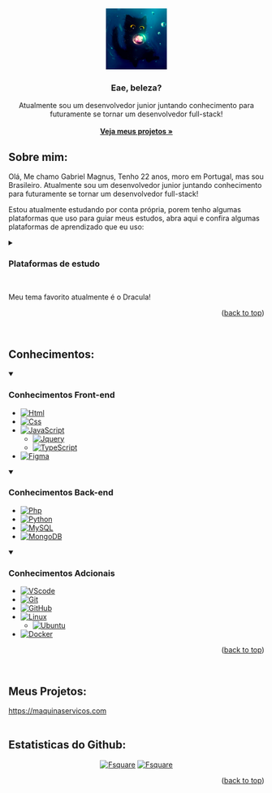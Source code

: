 <a name="readme-top"></a>
<br />

<div align="center">
  <a href="https://github.com/Gabmagnus">
    <img src="images/icon.png" alt="Logo" width="120" height="120">
  </a>

  <h3 align="center">Eae, beleza?</h3>

  <p align="center">
    Atualmente sou um desenvolvedor junior juntando conhecimento para futuramente se tornar um desenvolvedor full-stack!
    <br />
    <br />
    <a href="https://github.com/othneildrew/Best-README-Template"><strong>Veja meus projetos »</strong></a>
  </p>
</div>



<!-- ABOUT THE PROJECT -->
## Sobre mim:
  Olá, Me chamo Gabriel Magnus, Tenho 22 anos, moro em Portugal, mas sou Brasileiro. Atualmente sou um desenvolvedor junior juntando conhecimento para futuramente se tornar um desenvolvedor full-stack!

  Estou atualmente estudando por conta própria, porem tenho algumas plataformas que uso para guiar meus estudos, abra aqui e confira algumas plataformas de aprendizado que eu uso:

<details>
<summary>

### Plataformas de estudo

</summary>

* [![CursoEmVideo][cev-badge]][cev-url]
  <details>
  O professor Gustavo é incrivel, mesmo sendo uma plataforma de aprendizado gratúita, o nivel de ensino é completamente alto e compreensivel até para quem nunca tocou em um computador!
  </details>

* [![Danki][danki-badge]][danki-url]
  <details>
  Dankicode foi minha primeira plataforma de estudos paga, foi um investimento que concerteza valeu a pena! Guilherme é um otimo professor e as aulas, apesar de um pouco corridas, sao muito informativas
  </details>

* [![chatgpt][chatgpt-badge]][chatgpt-url]
  <details>
  Uma fonte absurda de conhecimento, consegue explicar coisas de uma forma limpa e facil de entender, tirei muitas duvidas com o ChatGPT. (não roube meu futuro emprego, por favor!)
  </details>
</details>
<br />

  Meu tema favorito atualmente é o Dracula!

<p align="right">(<a href="#readme-top">back to top</a>)</p>
<br />

## Conhecimentos:
<details open>
<summary>

### Conhecimentos Front-end

</summary>

* [![Html][html-badge]][html-url]
* [![Css][css-badge]][css-url]
* [![JavaScript][js-badge]][js-url]
  * [![Jquery][jquery-badge]][jquery-url]
  * [![TypeScript][typescript-badge]][typescript-url]
* [![Figma][figma-badge]][figma-url]

</details>


<details open>
<summary>

### Conhecimentos Back-end

</summary>

  * [![Php][php-badge]][php-url]
  * [![Python][python-badge]][python-url]
  * [![MySQL][mysql-badge]][mysql-url]
  * [![MongoDB][mongodb-badge]][mongodb-url]

</details>

<details open>
<summary>

### Conhecimentos Adcionais

</summary>

  
  * [![VScode][vscode-badge]][vscode-url]
  * [![Git][git-badge]][git-url]
  * [![GitHub][github-badge]][github-url]
  * [![Linux][linux-badge]][linux-url]
    * [![Ubuntu][ubuntu-badge]][ubuntu-url]
  * [![Docker][docker-badge]][docker-url]
</details>


<p align="right">(<a href="#readme-top">back to top</a>)</p>
<br />

## Meus Projetos:
https://maquinaservicos.com
<br />
<br />

## Estatisticas do Github:

<div id="main-dashboard" align="center">

  [![Fsquare][githib-statistics]][profile-url]
  [![Fsquare][githib-metrics]][profile-url]

</div>

<p align="right">(<a href="#readme-top">back to top</a>)</p>

<!-- MARKDOWN LINKS & IMAGES -->

[githib-statistics]: https://github-readme-stats.vercel.app/api?username=Gabmagnus&show_icons=true&theme=radical&width=40&hide=css&include_all_commits
[githib-metrics]: https://github-readme-stats.vercel.app/api/top-langs/?username=Gabmagnus&layout=compact&langs_count=16&show_icons=true&theme=radical&width=40&hide=css&include_all_commits
[html-badge]: https://img.shields.io/badge/HTML-E34F26?style=for-the-badge&logo=html5&logoColor=white
[css-badge]: https://img.shields.io/badge/CSS-1572B6?style=for-the-badge&logo=css3&logoColor=white
[figma-badge]: https://img.shields.io/badge/figma-F24E1E?style=for-the-badge&logo=figma&logoColor=white
[js-badge]: https://img.shields.io/badge/JavaScript-F7DF1E?style=for-the-badge&logo=javascript&logoColor=white
[jquery-badge]: https://img.shields.io/badge/jquery-0769AD?style=for-the-badge&logo=jquery&logoColor=white
[typescript-badge]: https://img.shields.io/badge/typescript-3178C6?style=for-the-badge&logo=typescript&logoColor=white
[php-badge]: https://img.shields.io/badge/php-777BB4?style=for-the-badge&logo=php&logoColor=white
[python-badge]: https://img.shields.io/badge/python-3776AB?style=for-the-badge&logo=python&logoColor=white
[mysql-badge]: https://img.shields.io/badge/mysql-4479A1?style=for-the-badge&logo=mysql&logoColor=white
[mongodb-badge]: https://img.shields.io/badge/mongodb-47A248?style=for-the-badge&logo=mongodb&logoColor=white
[git-badge]: https://img.shields.io/badge/git-F05032?style=for-the-badge&logo=git&logoColor=white
[github-badge]: https://img.shields.io/badge/github-181717?style=for-the-badge&logo=github&logoColor=white
[linux-badge]: https://img.shields.io/badge/linux-FCC624?style=for-the-badge&logo=linux&logoColor=white
[ubuntu-badge]: https://img.shields.io/badge/ubuntu-E95420?style=for-the-badge&logo=ubuntu&logoColor=white
[docker-badge]: https://img.shields.io/badge/docker-2496ED?style=for-the-badge&logo=docker&logoColor=white
[vscode-badge]: https://img.shields.io/badge/visualstudio-007ACC?style=for-the-badge&logo=visualstudio&logoColor=white
[cev-badge]: https://img.shields.io/badge/CursoEmVideo-2222FF?style=for-the-badge&logo=CursoEmVideo&logoColor=white
[danki-badge]: https://img.shields.io/badge/DankiCode-AF89FF?style=for-the-badge&logo=DankiCode&logoColor=white
[chatgpt-badge]: https://img.shields.io/badge/openai-412991?style=for-the-badge&logo=ChatGPT&logoColor=white



[html-url]: https://www.w3.org
[css-url]: https://www.w3.org
[js-url]: https://www.vanilla-js.com
[jquery-url]: https://jquery.com/
[typescript-url]: https://www.typescriptlang.org/
[php-url]: https://www.php.net/
[python-url]: https://www.python.org/
[mysql-url]: https://www.mysql.com
[mongodb-url]: https://www.mongodb.com/pt-br
[figma-url]: https://www.figma.com
[vscode-url]: https://code.visualstudio.com/
[git-url]: https://git-scm.com/
[github-url]: https://github.com/
[linux-url]: https://www.linux.org/
[ubuntu-url]: https://ubuntu.com/
[docker-url]: https://www.docker.com/
[profile-url]: https://github.com/Gabmagnus
[cev-url]: https://www.cursoemvideo.com/Gabmagnus
[danki-url]: https://cursos.dankicode.com/
[chatgpt-url]: chat.openai.com/
